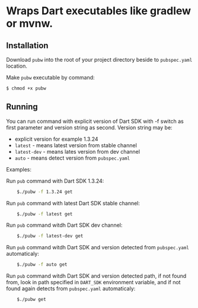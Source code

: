 # Wraps Dart executables like gradlew or mvnw.

## Installation
Download `pubw` into the root of your project directory beside to `pubspec.yaml` location.

Make `pubw` executable by command:
```bash
$ chmod +x pubw
```

## Running
You can run command with explicit version of Dart SDK with -f switch as first parameter and version string as second. Version string may be:
 * explicit version for example 1.3.24 
 * `latest` - means latest version from stable channel 
 * `latest-dev` - means lates version from dev channel
 * `auto` - means detect version from `pubspec.yaml`
 
Examples:

Run `pub` command with Dart SDK 1.3.24:
```bash
    $./pubw -f 1.3.24 get
```

Run `pub` command with latest Dart SDK stable channel:
```bash
    $./pubw -f latest get
```

Run `pub` command witdh Dart SDK dev channel:
```bash
    $./pubw -f latest-dev get
```

Run `pub` command witdh Dart SDK and version detected from `pubspec.yaml` automaticaly:
```bash
    $./pubw -f auto get
```

Run `pub` command witdh Dart SDK and version detected path, if not found from, look in path 
specified in `DART_SDK` environment variable, and if not found again detects from `pubspec.yaml` automaticaly:
```bash
    $./pubw get
```
